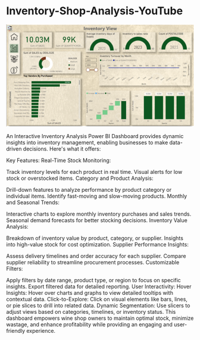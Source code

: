 # Inventory-Shop-Analysis-YouTube
![Dashboard](dashboard.png)

An Interactive Inventory Analysis Power BI Dashboard provides dynamic insights into inventory management, enabling businesses to make data-driven decisions. Here's what it offers:

Key Features:
Real-Time Stock Monitoring:

Track inventory levels for each product in real time.
Visual alerts for low stock or overstocked items.
Category and Product Analysis:

Drill-down features to analyze performance by product category or individual items.
Identify fast-moving and slow-moving products.
Monthly and Seasonal Trends:

Interactive charts to explore monthly inventory purchases and sales trends.
Seasonal demand forecasts for better stocking decisions.
Inventory Value Analysis:

Breakdown of inventory value by product, category, or supplier.
Insights into high-value stock for cost optimization.
Supplier Performance Insights:

Assess delivery timelines and order accuracy for each supplier.
Compare supplier reliability to streamline procurement processes.
Customizable Filters:

Apply filters by date range, product type, or region to focus on specific insights.
Export filtered data for detailed reporting.
User Interactivity:
Hover Insights: Hover over charts and graphs to view detailed tooltips with contextual data.
Click-to-Explore: Click on visual elements like bars, lines, or pie slices to drill into related data.
Dynamic Segmentation: Use slicers to adjust views based on categories, timelines, or inventory status.
This dashboard empowers wine shop owners to maintain optimal stock, minimize wastage, and enhance profitability while providing an engaging and user-friendly experience.
